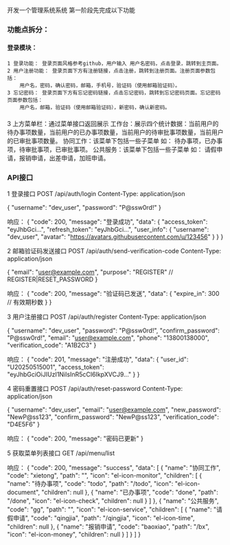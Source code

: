 开发一个管理系统系统 第一阶段先完成以下功能

### 功能点拆分：
#### 登录模块：
    1 登录功能： 登录页面风格参考github，用户输入 用户名密码，点击登录，跳转到主页面。
    2 用户注册功能： 登录页面下方有注册链接，点击注册，跳转到注册页面。注册页面参数包括：
        用户名，密码，确认密码，邮箱，手机号，验证码（使用邮箱验证码）。
    3 忘记密码： 登录页面下方有忘记密码链接，点击忘记密码，跳转到忘记密码页面。忘记密码页面参数包括：
        用户名，邮箱，验证码（使用邮箱验证码），新密码，确认新密码。
#### 
3 上方菜单栏：通过菜单接口返回展示
   工作台：展示四个统计数据：当前用户的待办事项数量，当前用户的已办事项数量，当前用户的待审批事项数量，当前用户的已审批事项数量。
   协同工作：该菜单下包括一些子菜单  如： 待办事项，已办事项，待审批事项，已审批事项。
   公共服务：该菜单下包括一些子菜单  如： 请假申请，报销申请，出差申请，加班申请。


### API接口
1 登录接口
POST /api/auth/login
Content-Type: application/json

{
  "username": "dev_user",
  "password": "P@ssw0rd!"
}

响应：
{
  "code": 200,
  "message": "登录成功",
  "data": {
    "access_token": "eyJhbGci...",
    "refresh_token": "eyJhbGci...",
    "user_info": {
      "username": "dev_user",
      "avatar": "https://avatars.githubusercontent.com/u/123456"
    }
  }
}

2 邮箱验证码发送接口
POST /api/auth/send-verification-code
Content-Type: application/json

{
  "email": "user@example.com",
  "purpose": "REGISTER"  // REGISTER|RESET_PASSWORD
}

响应：
{
  "code": 200,
  "message": "验证码已发送",
  "data": {
    "expire_in": 300  // 有效期秒数
  }
}

3 用户注册接口
POST /api/auth/register
Content-Type: application/json

{
  "username": "dev_user",
  "password": "P@ssw0rd!",
  "confirm_password": "P@ssw0rd!",
  "email": "user@example.com",
  "phone": "13800138000",
  "verification_code": "A1B2C3"
}

响应：
{
  "code": 201,
  "message": "注册成功",
  "data": {
    "user_id": "U20250515001",
    "access_token": "eyJhbGciOiJIUzI1NiIsInR5cCI6IkpXVCJ9..."
  }
}

4 密码重置接口
POST /api/auth/reset-password
Content-Type: application/json

{
  "username": "dev_user",
  "email": "user@example.com",
  "new_password": "NewP@ss123",
  "confirm_password": "NewP@ss123",
  "verification_code": "D4E5F6"
}

响应：
{
  "code": 200,
  "message": "密码已更新"
}

5 获取菜单列表接口
GET /api/menu/list

响应：
     {
	"code": 200,
	"message": "success",
	"data": [
		{
			"name": "协同工作",
			"code": "xietong",
			"path": "",
			"icon": "el-icon-monitor",
			"children": [
				{
					"name": "待办事项",
					"code": "todo",
					"path": "/todo",
					"icon": "el-icon-document",
					"children": null
				},
				{
					"name": "已办事项",
					"code": "done",
					"path": "/done",
					"icon": "el-icon-check",
					"children": null
				}
			]
		},
		{
			"name": "公共服务",
			"code": "gg",
			"path": "",
			"icon": "el-icon-service",
			"children": [
				{
					"name": "请假申请",
					"code": "qingjia",
					"path": "/qingjia",
					"icon": "el-icon-time",
					"children": null
				},
				{
					"name": "报销申请",
					"code": "baoxiao",
					"path": "/bx",
					"icon": "el-icon-money",
					"children": null
				}
			]
		}
	]
}